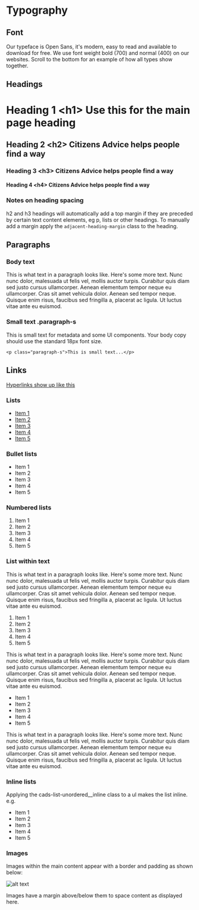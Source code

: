<div class="cads-main-content">
<h1>Typography</h1>

<h2>Font</h2>

<p>
Our typeface is Open Sans, it's modern, easy to read and available to download for free. We use font weight bold (700) and normal (400) on our websites. Scroll to the bottom for an example of how all types show
together.
</p>

<h2>Headings</h2>

<div class="cads-styleguide__highlight-box">
<h1>Heading 1 &lt;h1> Use this for the main page heading</h1>
<h2>Heading 2 &lt;h2> Citizens Advice helps people find a way</h2>
<h3>Heading 3 &lt;h3> Citizens Advice helps people find a way</h3>
<h4>Heading 4 &lt;h4> Citizens Advice helps people find a way</h4>
</div>

<h3>Notes on heading spacing</h3>

h2 and h3 headings will automatically add a top margin if they are preceded by certain text content elements, eg p, lists or other headings. To manually add a margin apply the <code class="html">adjacent-heading-margin</code> class to the heading.

<h2>Paragraphs</h2>

<h3>Body text</h3>

<div class="cads-styleguide__highlight-box">
<p>
This is what text in a paragraph looks like. Here's some more text.
Nunc nunc dolor, malesuada ut felis vel, mollis auctor turpis.
Curabitur quis diam sed justo cursus ullamcorper. Aenean elementum
tempor neque eu ullamcorper. Cras sit amet vehicula dolor. Aenean
sed tempor neque. Quisque enim risus, faucibus sed fringilla a,
placerat ac ligula. Ut luctus vitae ante eu euismod.
</p>
</div>

<h3>Small text .paragraph-s</h3>

<div class="cads-styleguide__highlight-box">
<p class="paragraph-s">This is small text for metadata and some UI components. Your body copy should use the standard 18px font size.</p>
</div>

<pre class="html"><code>&lt;p class="paragraph-s">This is small text...&lt;/p></code></pre>

<h2>Links</h2>

<div class="cads-styleguide__highlight-box">
<p><a href="javascript:;">Hyperlinks show up like this</a></p>
</div>

<h3>Lists</h3>

<div class="cads-styleguide__highlight-box">
<ul class="cads-list__no-bullet">
	<li><a href="javascript:;">Item 1</a></li>
	<li><a href="javascript:;">Item 2</a></li>
	<li><a href="javascript:;">Item 3</a></li>
	<li><a href="javascript:;">Item 4</a></li>
	<li><a href="javascript:;">Item 5</a></li>
	
</ul>
</div>

<h3>Bullet lists</h3>

<div class="cads-styleguide__highlight-box">
<ul>
	<li>Item 1</li>
	<li>Item 2</li>
	<li>Item 3</li>
	<li>Item 4</li>
	<li>Item 5</li>
</ul>
</div>

<h3>Numbered lists</h3>

<div class="cads-styleguide__highlight-box">
<ol>
	<li>Item 1</li>
	<li>Item 2</li>
	<li>Item 3</li>
	<li>Item 4</li>
	<li>Item 5</li>
</ol>
</div>

<h3>List within text</h3>

<div class="cads-styleguide__highlight-box">
<p>
This is what text in a paragraph looks like. Here's some more text.
Nunc nunc dolor, malesuada ut felis vel, mollis auctor turpis.
Curabitur quis diam sed justo cursus ullamcorper. Aenean elementum
tempor neque eu ullamcorper. Cras sit amet vehicula dolor. Aenean
sed tempor neque. Quisque enim risus, faucibus sed fringilla a,
placerat ac ligula. Ut luctus vitae ante eu euismod.
</p>
<ol>
	<li>Item 1</li>
	<li>Item 2</li>
	<li>Item 3</li>
	<li>Item 4</li>
	<li>Item 5</li>
</ol>
<p>
This is what text in a paragraph looks like. Here's some more text.
Nunc nunc dolor, malesuada ut felis vel, mollis auctor turpis.
Curabitur quis diam sed justo cursus ullamcorper. Aenean elementum
tempor neque eu ullamcorper. Cras sit amet vehicula dolor. Aenean
sed tempor neque. Quisque enim risus, faucibus sed fringilla a,
placerat ac ligula. Ut luctus vitae ante eu euismod.
</p>
<ul>
	<li>Item 1</li>
	<li>Item 2</li>
	<li>Item 3</li>
	<li>Item 4</li>
	<li>Item 5</li>
</ul>
<p>
This is what text in a paragraph looks like. Here's some more text.
Nunc nunc dolor, malesuada ut felis vel, mollis auctor turpis.
Curabitur quis diam sed justo cursus ullamcorper. Aenean elementum
tempor neque eu ullamcorper. Cras sit amet vehicula dolor. Aenean
sed tempor neque. Quisque enim risus, faucibus sed fringilla a,
placerat ac ligula. Ut luctus vitae ante eu euismod.
</p>
</div>

<h3>Inline lists</h3>
<p>Applying the <span class="html inline">cads-list-unordered__inline</span> class to a ul makes the list inline. e.g.</p>

<div class="cads-styleguide__highlight-box">
<ul class="cads-list-unordered cads-list-unordered__inline">
    <li>Item 1</li>
    <li>Item 2</li>
    <li>Item 3</li>
    <li>Item 4</li>
    <li>Item 5</li>
</ul>
</div>

<h3>Images</h3>

<p>Images within the main content appear with a border and padding as shown below:</p>

![alt text](biometric-symbol.png)

<p>Images have a margin above/below them to space content as displayed here.</p>
</div>
